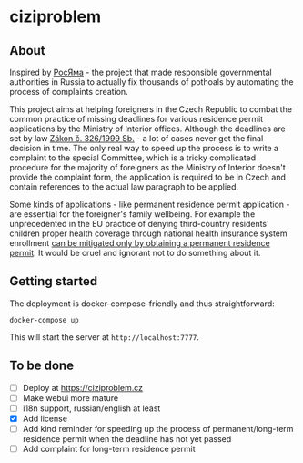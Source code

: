# ciziproblem

## About

Inspired by [РосЯма](https://rosyama.ru/) - the project that made responsible governmental authorities in Russia to actually fix thousands of pothoals by automating
the process of complaints creation.

This project aims at helping foreigners in the Czech Republic to combat the common practice of missing deadlines for various residence permit applications by
the Ministry of Interior offices.
Although the deadlines are set by law [Zákon č. 326/1999 Sb.](https://www.zakonyprolidi.cz/cs/1999-326) - a lot of cases never get the final decision in time.
The only real way to speed up the process is to write a complaint to the special Committee, which is a tricky complicated procedure for the majority of foreigners as
the Ministry of Interior doesn't provide the complaint form, the application is required to be in Czech and contain references to the actual law paragraph
to be applied.

Some kinds of applications - like permanent residence permit application - are essential for the foreigner's family wellbeing. For example the
unprecedented in the EU practice of denying third-country residents' children proper health coverage through national health insurance system enrollment
[can be mitigated only by obtaining a permanent residence permit](https://pvzpnenivzp.cz). It would be cruel and ignorant not to do something about it.

## Getting started

The deployment is docker-compose-friendly and thus straightforward:

`docker-compose up`

This will start the server at `http://localhost:7777`.

## To be done

- [ ] Deploy at https://ciziproblem.cz
- [ ] Make webui more mature
- [ ] i18n support, russian/english at least
- [x] Add license
- [ ] Add kind reminder for speeding up the process of permanent/long-term residence permit when the deadline has not yet passed
- [ ] Add complaint for long-term residence permit
